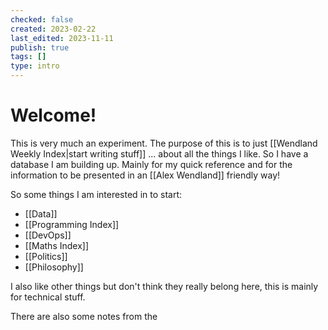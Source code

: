 ```yaml
---
checked: false
created: 2023-02-22
last_edited: 2023-11-11
publish: true
tags: []
type: intro
---
```

# Welcome!

This is very much an experiment. The purpose of this is to just [[Wendland Weekly Index|start writing stuff]] ... about all the things I like. So I have a database I am building up. Mainly for my quick reference and for the information to be presented in an [[Alex Wendland]] friendly way!

So some things I am interested in to start:
- [[Data]]
- [[Programming Index]]
- [[DevOps]]
- [[Maths Index]]
- [[Politics]]
- [[Philosophy]]

I also like other things but don't think they really belong here, this is mainly for technical stuff.

There are also some notes from the

